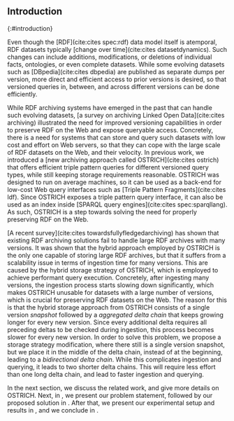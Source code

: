 ## Introduction
{:#introduction}

Even though the [RDF](cite:cites spec:rdf) data model itself is atemporal,
RDF datasets typically [change over time](cite:cites datasetdynamics).
Such changes can include additions,
modifications, or deletions of individual facts, ontologies, or even complete datasets.
While some evolving datasets such as [DBpedia](cite:cites dbpedia)
are published as separate dumps per version,
more direct and efficient access to prior versions is desired,
so that versioned queries in, between, and across different versions can be done efficiently.

While RDF archiving systems have emerged in the past that can handle such evolving datasets,
[a survey on archiving Linked Open Data](cite:cites archiving)
illustrated the need for improved versioning capabilities
in order to preserve RDF on the Web and expose queryable access.
Concretely, there is a need for systems that can store and query such datasets with low cost and effort on Web servers,
so that they can cope with the large scale of RDF datasets on the Web, and their velocity.
In previous work, we introduced a [new archiving approach called OSTRICH](cite:cites ostrich)
that offers efficient triple pattern queries for different versioned query types,
while still keeping storage requirements reasonable.
OSTRICH was designed to run on average machines,
so it can be used as a back-end for low-cost Web query interfaces such as [Triple Pattern Fragments](cite:cites ldf).
Since OSTRICH exposes a triple pattern query interface,
it can also be used as an index inside [SPARQL query engines](cite:cites spec:sparqllang).
As such, OSTRICH is a step towards solving the need for properly preserving RDF on the Web.

[A recent survey](cite:cites towardsfullyfledgedarchiving)
has shown that existing RDF archiving solutions fail to handle large RDF archives with many versions.
It was shown that the hybrid approach employed by OSTRICH is the only one capable of storing large RDF archives,
but that it suffers from a scalability issue in terms of ingestion time for many versions.
This are caused by the hybrid storage strategy of OSTRICH, which is employed to achieve performant query execution.
Concretely, after ingesting many versions, the ingestion process starts slowing down significantly,
which makes OSTRICH unusable for datasets with a large number of versions,
which is crucial for preserving RDF datasets on the Web.
The reason for this is that the hybrid storage approach from OSTRICH consists of a single version _snapshot_
followed by a _aggregated delta chain_ that keeps growing longer for every new version.
Since every additional delta requires all preceding deltas to be checked during ingestion,
this process becomes slower for every new version.
In order to solve this problem, we propose a storage strategy modification,
where there still is a single version snapshot,
but we place it in the middle of the delta chain,
instead of at the beginning,
leading to a _bidirectional delta chain_.
While this complicates ingestion and querying,
it leads to two shorter delta chains.
This will require less effort than one long delta chain,
and lead to faster ingestion and querying.

In the next section, we discuss the related work,
and give more details on OSTRICH.
Next, in [](#problem-statement), we present our problem statement,
followed by our proposed solution in [](#solution).
After that, we present our experimental setup and results in [](#evaluation),
and we conclude in [](#conclusions).
